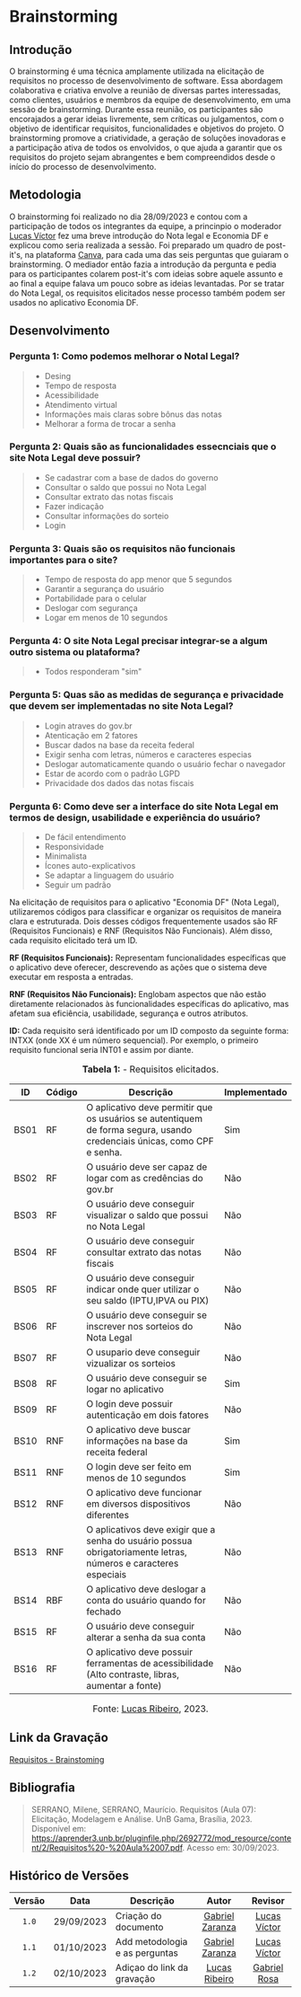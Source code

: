 # Brainstorming

## Introdução

O brainstorming é uma técnica amplamente utilizada na elicitação de requisitos no processo de desenvolvimento de software. Essa abordagem colaborativa e criativa envolve a reunião de diversas partes interessadas, como clientes, usuários e membros da equipe de desenvolvimento, em uma sessão de brainstorming. Durante essa reunião, os participantes são encorajados a gerar ideias livremente, sem críticas ou julgamentos, com o objetivo de identificar requisitos, funcionalidades e objetivos do projeto. O brainstorming promove a criatividade, a geração de soluções inovadoras e a participação ativa de todos os envolvidos, o que ajuda a garantir que os requisitos do projeto sejam abrangentes e bem compreendidos desde o início do processo de desenvolvimento.

## Metodologia

O brainstorming foi realizado no dia 28/09/2023 e contou com a participação de todos os integrantes da equipe, a princinpio o moderador [Lucas Víctor](https://github.com/Lucas13032003) fez uma breve introdução do Nota legal e Economia DF e explicou como seria realizada a sessão. Foi preparado um quadro de post-it's, na plataforma [Canva](canva.com), para cada uma das seis perguntas que guiaram o brainstorming. O mediador então fazia a introdução da pergunta e pedia para os participantes colarem post-it's com ideias sobre aquele assunto e ao final a equipe falava um pouco sobre as ideias levantadas. Por se tratar do Nota Legal, os requisitos elicitados nesse processo também podem ser usados no aplicativo Economia DF.

## Desenvolvimento

### Pergunta 1: Como podemos melhorar o Notal Legal?

> - Desing
> - Tempo de resposta
> - Acessibilidade
> - Atendimento virtual
> - Informações mais claras sobre bônus das notas
> - Melhorar a forma de trocar a senha

### Pergunta 2: Quais são as funcionalidades essecnciais que o site Nota Legal deve possuir?

> - Se cadastrar com a base de dados do governo
> - Consultar o saldo que possui no Nota Legal
> - Consultar extrato das notas fiscais
> - Fazer indicação
> - Consultar informações do sorteio
> - Login

### Pergunta 3: Quais são os requisitos não funcionais importantes para o site?

> - Tempo de resposta do app menor que 5 segundos
> - Garantir a segurança do usuário
> - Portabilidade para o celular
> - Deslogar com segurança
> - Logar em menos de 10 segundos


### Pergunta 4: O site Nota Legal precisar integrar-se a algum outro sistema ou plataforma?

> - Todos responderam "sim"

### Pergunta 5: Quas são as medidas de segurança e privacidade que devem ser implementadas no site Nota Legal?

> - Login atraves do gov.br
> - Atenticação em 2 fatores
> - Buscar dados na base da receita federal
> - Exigir senha com letras, números e caracteres especias
> - Deslogar automaticamente quando o usuário fechar o navegador
> - Estar de acordo com o padrão LGPD
> - Privacidade dos dados das notas fiscais

### Pergunta 6: Como deve ser a interface do site Nota Legal em termos de design, usabilidade e experiência do usuário?

> - De fácil entendimento
> - Responsividade
> - Minimalista
> - Ícones auto-explicativos
> - Se adaptar a linguagem do usuário
> - Seguir um padrão

Na elicitação de requisitos para o aplicativo "Economia DF" (Nota Legal), utilizaremos códigos para classificar e organizar os requisitos de maneira clara e estruturada. Dois desses códigos frequentemente usados são RF (Requisitos Funcionais) e RNF (Requisitos Não Funcionais). Além disso, cada requisito elicitado terá um ID.

**RF (Requisitos Funcionais):** Representam funcionalidades específicas que o aplicativo deve oferecer, descrevendo as ações que o sistema deve executar em resposta a entradas.

**RNF (Requisitos Não Funcionais):** Englobam aspectos que não estão diretamente relacionados às funcionalidades específicas do aplicativo, mas afetam sua eficiência, usabilidade, segurança e outros atributos.

**ID:** Cada requisito será identificado por um ID composto da seguinte forma: INTXX (onde XX é um número sequencial). Por exemplo, o primeiro requisito funcional seria INT01 e assim por diante.

<div align="center">
<font size="3"><p style="text-align: center"><b>Tabela 1:</b> - Requisitos elicitados.</p></font>
</div>

| ID   | Código | Descrição                                                                                      | Implementado |
|------|--------|------------------------------------------------------------------------------------------------|--------------|
| BS01| RF     | O aplicativo deve permitir que os usuários se autentiquem de forma segura, usando credenciais únicas, como CPF e senha. |   Sim        |
| BS02|    RF  | O usuário deve ser capaz de logar com as credências do gov.br |   Não        |
| BS03|    RF| O usuário deve conseguir visualizar o saldo que possui no Nota Legal | Não          |
| BS04|    RF| O usuário deve conseguir consultar extrato das notas fiscais |     Não      |
| BS05|    RF  | O usuário deve conseguir indicar onde quer utilizar o seu saldo (IPTU,IPVA ou PIX)  |       Não    |
| BS06|      RF| O usuário deve conseguir se inscrever nos sorteios do Nota Legal |  Não         |
| BS07|      RF| O usupario deve conseguir vizualizar os sorteios |     Não      |
| BS08|   RF   | O usuário deve conseguir se logar no aplicativo |  Sim         |
| BS09|   RF   | O login deve possuir autenticação em dois fatores |  Não         |
| BS10|    RNF  | O aplicativo deve buscar informações na base da receita federal |    Sim       |
| BS11|  RNF    | O login deve ser feito em menos de 10 segundos |       Sim    |
| BS12|   RNF   | O aplicativo deve funcionar em diversos dispositivos diferentes |   Não        |
| BS13|   RNF   | O aplicativos deve exigir que a senha do usuário possua obrigatoriamente letras, números e caracteres especiais |   Não        |
| BS14|    RBF  | O aplicativo deve deslogar a conta do usuário quando for fechado |     Não      |
| BS15|    RF  | O usuário deve conseguir alterar a senha da sua conta |     Não      |
| BS16|    RF  | O aplicativo deve possuir ferramentas de acessibilidade (Alto contraste, libras, aumentar a fonte) |     Não      |

<div align="center">
<font size="3"><p style="text-align: center">Fonte: <a href="https://github.com/lucassouzs">Lucas Ribeiro</a>, 2023.</p></font>
</div>

## Link da Gravação

[Requisitos - Brainstoming](https://youtu.be/wPMoeSRbOjA)

## Bibliografia

> SERRANO, Milene, SERRANO, Maurício. Requisitos (Aula 07): Elicitação, Modelagem e Análise. UnB Gama, Brasília, 2023. Disponível em: <https://aprender3.unb.br/pluginfile.php/2692772/mod_resource/content/2/Requisitos%20-%20Aula%2007.pdf>. Acesso em: 30/09/2023.


## Histórico de Versões

|Versão|Data|Descrição|Autor|Revisor|
|:----:|----|---------|:-----:|:-------:|
|`1.0`|29/09/2023|Criação do documento|[Gabriel Zaranza](https://github.com/GZaranza)|[Lucas Víctor](https://github.com/Lucas13032003)|
|`1.1`|01/10/2023|Add metodologia e as perguntas|[Gabriel Zaranza](https://github.com/GZaranza)|[Lucas Víctor](https://github.com/Lucas13032003)|
|`1.2`| 02/10/2023 | Adiçao do link da gravação | [Lucas Ribeiro](https://github.com/lucassouzs) | [Gabriel Rosa](https://github.com/gabrielrosa09) |
